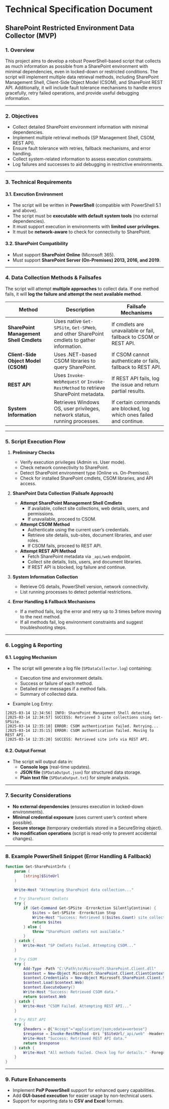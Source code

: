 # **Technical Specification Document**  
## **SharePoint Restricted Environment Data Collector (MVP)**  

### **1. Overview**  
This project aims to develop a robust PowerShell-based script that collects as much information as possible from a SharePoint environment with minimal dependencies, even in locked-down or restricted conditions. The script will implement multiple data retrieval methods, including SharePoint Management Shell, Client-Side Object Model (CSOM), and SharePoint REST API. Additionally, it will include fault tolerance mechanisms to handle errors gracefully, retry failed operations, and provide useful debugging information.

---

### **2. Objectives**  
- Collect detailed SharePoint environment information with minimal dependencies.  
- Implement multiple retrieval methods (SP Management Shell, CSOM, REST API).  
- Ensure fault tolerance with retries, fallback mechanisms, and error handling.  
- Collect system-related information to assess execution constraints.  
- Log failures and successes to aid debugging in restrictive environments.  

---

### **3. Technical Requirements**  
#### **3.1. Execution Environment**
- The script will be written in **PowerShell** (compatible with PowerShell 5.1 and above).  
- The script must be **executable with default system tools** (no external dependencies).  
- It must support execution in environments with **limited user privileges**.  
- It must be **network-aware** to check for connectivity to SharePoint.  

#### **3.2. SharePoint Compatibility**  
- Must support **SharePoint Online** (Microsoft 365).  
- Must support **SharePoint Server (On-Premises) 2013, 2016, and 2019**.  

---

### **4. Data Collection Methods & Failsafes**  
The script will attempt **multiple approaches** to collect data. If one method fails, it will **log the failure and attempt the next available method**.

| **Method** | **Description** | **Failsafe Mechanisms** |
|------------|----------------|-------------------------|
| **SharePoint Management Shell Cmdlets** | Uses native `Get-SPSite`, `Get-SPWeb`, and other SharePoint cmdlets to gather information. | If cmdlets are unavailable or fail, fallback to CSOM or REST API. |
| **Client-Side Object Model (CSOM)** | Uses .NET-based CSOM libraries to query SharePoint. | If CSOM cannot authenticate or fails, fallback to REST API. |
| **REST API** | Uses `Invoke-WebRequest` or `Invoke-RestMethod` to retrieve SharePoint metadata. | If REST API fails, log the issue and return partial results. |
| **System Information** | Retrieves Windows OS, user privileges, network status, running processes. | If certain commands are blocked, log which ones failed and continue. |

---

### **5. Script Execution Flow**  
1. **Preliminary Checks**  
   - Verify execution privileges (Admin vs. User mode).  
   - Check network connectivity to SharePoint.  
   - Detect SharePoint environment type (Online vs. On-Premises).  
   - Check for installed SharePoint cmdlets, CSOM libraries, and API access.  

2. **SharePoint Data Collection (Failsafe Approach)**  
   - **Attempt SharePoint Management Shell Cmdlets**  
     - If available, collect site collections, web details, users, and permissions.  
     - If unavailable, proceed to CSOM.  
   - **Attempt CSOM Method**  
     - Authenticate using the current user’s credentials.  
     - Retrieve site details, sub-sites, document libraries, and user roles.  
     - If CSOM fails, proceed to REST API.  
   - **Attempt REST API Method**  
     - Fetch SharePoint metadata via `_api/web` endpoint.  
     - Collect site details, lists, users, and document libraries.  
     - If REST API is blocked, log failure and continue.  

3. **System Information Collection**  
   - Retrieve OS details, PowerShell version, network connectivity.  
   - List running processes to detect potential restrictions.  

4. **Error Handling & Fallback Mechanisms**  
   - If a method fails, log the error and retry up to 3 times before moving to the next method.  
   - If all methods fail, log environment constraints and suggest troubleshooting steps.  

---

### **6. Logging & Reporting**  
#### **6.1. Logging Mechanism**  
- The script will generate a log file (`SPDataCollector.log`) containing:  
  - Execution time and environment details.  
  - Success or failure of each method.  
  - Detailed error messages if a method fails.  
  - Summary of collected data.  

- Example Log Entry:  
```plaintext
[2025-03-14 12:34:56] INFO: SharePoint Management Shell detected.
[2025-03-14 12:34:57] SUCCESS: Retrieved 3 site collections using Get-SPSite.
[2025-03-14 12:35:10] ERROR: CSOM authentication failed. Retrying...
[2025-03-14 12:35:15] ERROR: CSOM authentication failed. Moving to REST API.
[2025-03-14 12:35:20] SUCCESS: Retrieved site info via REST API.
```

#### **6.2. Output Format**  
- The script will output data in:  
  - **Console logs** (real-time updates).  
  - **JSON file** (`SPDataOutput.json`) for structured data storage.  
  - **Plain text file** (`SPDataOutput.txt`) for simple analysis.  

---

### **7. Security Considerations**  
- **No external dependencies** (ensures execution in locked-down environments).  
- **Minimal credential exposure** (uses current user’s context where possible).  
- **Secure storage** (temporary credentials stored in a SecureString object).  
- **No modification operations** (script is read-only to prevent accidental changes).  

---

### **8. Example PowerShell Snippet (Error Handling & Fallback)**  
```powershell
function Get-SharePointInfo {
    param (
        [string]$SiteUrl
    )

    Write-Host "Attempting SharePoint data collection..."

    # Try SharePoint Cmdlets
    try {
        if (Get-Command Get-SPSite -ErrorAction SilentlyContinue) {
            $sites = Get-SPSite -ErrorAction Stop
            Write-Host "Success: Retrieved $($sites.Count) site collections."
            return $sites
        } else {
            throw "SharePoint cmdlets not available."
        }
    } catch {
        Write-Host "SP Cmdlets Failed. Attempting CSOM..."
    }

    # Try CSOM
    try {
        Add-Type -Path "C:\Path\to\Microsoft.SharePoint.Client.dll"
        $context = New-Object Microsoft.SharePoint.Client.ClientContext($SiteUrl)
        $context.Credentials = New-Object Microsoft.SharePoint.Client.SharePointOnlineCredentials($env:USERNAME, (ConvertTo-SecureString "password" -AsPlainText -Force))
        $context.Load($context.Web)
        $context.ExecuteQuery()
        Write-Host "Success: Retrieved CSOM data."
        return $context.Web
    } catch {
        Write-Host "CSOM Failed. Attempting REST API..."
    }

    # Try REST API
    try {
        $headers = @{"Accept"="application/json;odata=verbose"}
        $response = Invoke-RestMethod -Uri "$SiteUrl/_api/web" -Headers $headers -UseDefaultCredentials
        Write-Host "Success: Retrieved REST API data."
        return $response
    } catch {
        Write-Host "All methods failed. Check log for details." -ForegroundColor Red
    }
}
```

---

### **9. Future Enhancements**  
- Implement **PnP PowerShell** support for enhanced query capabilities.  
- Add **GUI-based execution** for easier usage by non-technical users.  
- Support for exporting data to **CSV and Excel** formats.  